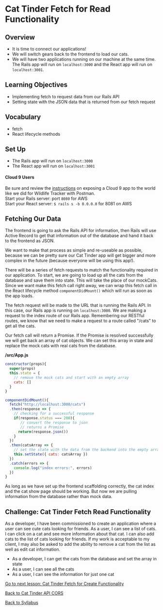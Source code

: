 # Cat Tinder Fetch for Read Functionality

## Overview
- It is time to connect our applications!
- We will switch gears back to the frontend to load our cats.
- We will have two applications running on our machine at the same time. The Rails app will run on `localhost:3000` and the React app will run on `localhost:3001`.

## Learning Objectives
- Implementing fetch to request data from our Rails API
- Setting state with the JSON data that is returned from our fetch request

## Vocabulary
- fetch
- React lifecycle methods

## Set Up
- The Rails app will run on `localhost:3000`
- The React app will run on `localhost:3001`

#### Cloud 9 Users
Be sure and review the [instructions](../../Rails-C&V/postman.md) on exposing a Cloud 9 app to the world like we did for Wildlife Tracker with Postman.  
Start your Rails server: port `8080` for AWS  
Start your React server: `$ rails s -b 0.0.0.0` for 8081 on AWS

## Fetching Our Data
The frontend is going to ask the Rails API for information, then Rails will use Active Record to get that information out of the database and hand it back to the frontend as JSON.

We want to make that process as simple and re-useable as possible, because we can be pretty sure our Cat Tinder app will get bigger and more complex in the future (because everyone will be using this app!).

There will be a series of fetch requests to match the functionality required in our application. To start, we are going to load up all the cats from the database and save them into state. This will take the place of our mockCats. Since we want make this fetch call right away, we can wrap this fetch call in the React lifecycle method `componentDidMount()` which will run as soon as the app loads.

The fetch request will be made to the URL that is running the Rails API. In this case, our Rails app is running on `localhost:3000`. We are making a request to the index route of our Rails app. Remembering our RESTful routes, we know that we need to make a request to a route called "/cats" to get all the cats.

Our fetch call will return a Promise. If the Promise is resolved successfully we will get back an array of cat objects. We can set this array in state and replace the mock cats with real cats from the database.

**/src/App.js**
```javascript
constructor(props){
  super(props)
  this.state = {
    // remove the mock cats and start with an empty array
    cats: []
  }
}

componentDidMount(){
  fetch("http://localhost:3000/cats")
  .then(response => {
    // checking for a successful response
    if(response.status === 200){
       // convert the response to json
       // returns a Promise
      return(response.json())
    }
  })
  .then(catsArray => {
    // set the state with the data from the backend into the empty array
    this.setState({ cats: catsArray })
  })
  .catch(errors => {
    console.log("index errors:", errors)
  })
}
```

As long as we have set up the frontend scaffolding correctly, the cat index and the cat show page should be working. But now we are pulling information from the database rather than mock data.


## Challenge: Cat Tinder Fetch Read Functionality
As a developer, I have been commissioned to create an application where a user can see cute cats looking for friends. As a user, I can see a list of cats. I can click on a cat and see more information about that cat. I can also add cats to the list of cats looking for friends. If my work is acceptable to my client, I may also be asked to add the ability to remove a cat from the list as well as edit cat information.

- As a developer, I can get the cats from the database and set the array in state
- As a user, I can see all the cats
- As a user, I can see the information for just one cat

[ Go to next lesson: Cat Tinder Fetch for Create Functionality ](./fetch-create.md)

[ Back to Cat Tinder API CORS ](../backend/CORS.md)

[ Back to Syllabus ](../../README.md#bringing-it-together!)
